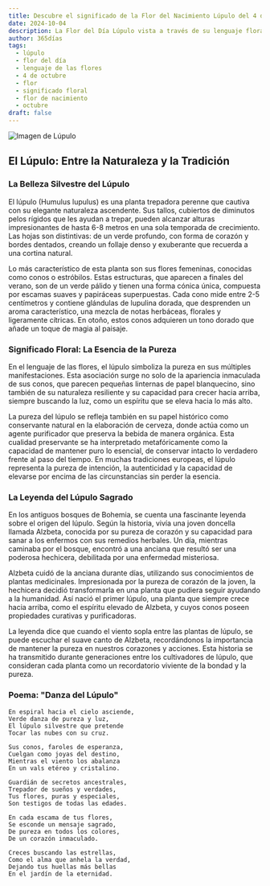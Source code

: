 ```yaml
---
title: Descubre el significado de la Flor del Nacimiento Lúpulo del 4 de octubre
date: 2024-10-04
description: La Flor del Día Lúpulo vista a través de su lenguaje floral e historias
author: 365días
tags:
  - lúpulo
  - flor del día
  - lenguaje de las flores
  - 4 de octubre
  - flor
  - significado floral
  - flor de nacimiento
  - octubre
draft: false
---
```


![Imagen de Lúpulo](https://cdn.pixabay.com/photo/2014/08/04/18/12/hop-vines-409870_1280.jpg#center)


## El Lúpulo: Entre la Naturaleza y la Tradición

### La Belleza Silvestre del Lúpulo

El lúpulo (Humulus lupulus) es una planta trepadora perenne que cautiva con su elegante naturaleza ascendente. Sus tallos, cubiertos de diminutos pelos rígidos que les ayudan a trepar, pueden alcanzar alturas impresionantes de hasta 6-8 metros en una sola temporada de crecimiento. Las hojas son distintivas: de un verde profundo, con forma de corazón y bordes dentados, creando un follaje denso y exuberante que recuerda a una cortina natural.

Lo más característico de esta planta son sus flores femeninas, conocidas como conos o estróbilos. Estas estructuras, que aparecen a finales del verano, son de un verde pálido y tienen una forma cónica única, compuesta por escamas suaves y papiráceas superpuestas. Cada cono mide entre 2-5 centímetros y contiene glándulas de lupulina dorada, que desprenden un aroma característico, una mezcla de notas herbáceas, florales y ligeramente cítricas. En otoño, estos conos adquieren un tono dorado que añade un toque de magia al paisaje.

### Significado Floral: La Esencia de la Pureza

En el lenguaje de las flores, el lúpulo simboliza la pureza en sus múltiples manifestaciones. Esta asociación surge no solo de la apariencia inmaculada de sus conos, que parecen pequeñas linternas de papel blanquecino, sino también de su naturaleza resiliente y su capacidad para crecer hacia arriba, siempre buscando la luz, como un espíritu que se eleva hacia lo más alto.

La pureza del lúpulo se refleja también en su papel histórico como conservante natural en la elaboración de cerveza, donde actúa como un agente purificador que preserva la bebida de manera orgánica. Esta cualidad preservante se ha interpretado metafóricamente como la capacidad de mantener puro lo esencial, de conservar intacto lo verdadero frente al paso del tiempo. En muchas tradiciones europeas, el lúpulo representa la pureza de intención, la autenticidad y la capacidad de elevarse por encima de las circunstancias sin perder la esencia.

### La Leyenda del Lúpulo Sagrado

En los antiguos bosques de Bohemia, se cuenta una fascinante leyenda sobre el origen del lúpulo. Según la historia, vivía una joven doncella llamada Alzbeta, conocida por su pureza de corazón y su capacidad para sanar a los enfermos con sus remedios herbales. Un día, mientras caminaba por el bosque, encontró a una anciana que resultó ser una poderosa hechicera, debilitada por una enfermedad misteriosa.

Alzbeta cuidó de la anciana durante días, utilizando sus conocimientos de plantas medicinales. Impresionada por la pureza de corazón de la joven, la hechicera decidió transformarla en una planta que pudiera seguir ayudando a la humanidad. Así nació el primer lúpulo, una planta que siempre crece hacia arriba, como el espíritu elevado de Alzbeta, y cuyos conos poseen propiedades curativas y purificadoras.

La leyenda dice que cuando el viento sopla entre las plantas de lúpulo, se puede escuchar el suave canto de Alzbeta, recordándonos la importancia de mantener la pureza en nuestros corazones y acciones. Esta historia se ha transmitido durante generaciones entre los cultivadores de lúpulo, que consideran cada planta como un recordatorio viviente de la bondad y la pureza.

### Poema: "Danza del Lúpulo"

    En espiral hacia el cielo asciende,
    Verde danza de pureza y luz,
    El lúpulo silvestre que pretende
    Tocar las nubes con su cruz.

    Sus conos, faroles de esperanza,
    Cuelgan como joyas del destino,
    Mientras el viento los abalanza
    En un vals etéreo y cristalino.

    Guardián de secretos ancestrales,
    Trepador de sueños y verdades,
    Tus flores, puras y especiales,
    Son testigos de todas las edades.

    En cada escama de tus flores,
    Se esconde un mensaje sagrado,
    De pureza en todos los colores,
    De un corazón inmaculado.

    Creces buscando las estrellas,
    Como el alma que anhela la verdad,
    Dejando tus huellas más bellas
    En el jardín de la eternidad.
